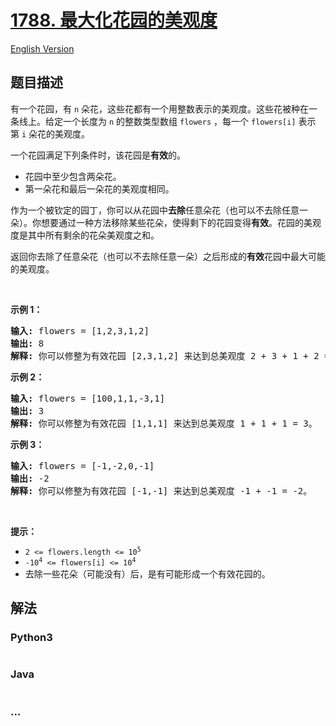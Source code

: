 # [1788. 最大化花园的美观度](https://leetcode-cn.com/problems/maximize-the-beauty-of-the-garden)

[English Version](/solution/1700-1799/1788.Maximize%20the%20Beauty%20of%20the%20Garden/README_EN.md)

## 题目描述

<!-- 这里写题目描述 -->

<p>有一个花园，有 <code>n</code> 朵花，这些花都有一个用整数表示的美观度。这些花被种在一条线上。给定一个长度为 <code>n</code> 的整数类型数组 <code>flowers</code> ，每一个 <code>flowers[i]</code> 表示第 <code>i</code> 朵花的美观度。</p>

<p>一个花园满足下列条件时，该花园是<strong>有效</strong>的。</p>

<ul>
	<li>花园中至少包含两朵花。</li>
	<li>第一朵花和最后一朵花的美观度相同。</li>
</ul>

<p>作为一个被钦定的园丁，你可以从花园中<strong>去除</strong>任意朵花（也可以不去除任意一朵）。你想要通过一种方法移除某些花朵，使得剩下的花园变得<strong>有效</strong>。花园的美观度是其中所有剩余的花朵美观度之和。</p>

<p>返回你去除了任意朵花（也可以不去除任意一朵）之后形成的<strong>有效</strong>花园中最大可能的美观度。</p>

<p> </p>

<p><b>示例 1：</b></p>

<pre><strong>输入:</strong> flowers = [1,2,3,1,2]
<strong>输出:</strong> 8
<strong>解释:</strong> 你可以修整为有效花园 [2,3,1,2] 来达到总美观度 2 + 3 + 1 + 2 = 8。</pre>

<p><strong>示例 2：</strong></p>

<pre><strong>输入:</strong> flowers = [100,1,1,-3,1]
<strong>输出:</strong> 3
<strong>解释:</strong> 你可以修整为有效花园 [1,1,1] 来达到总美观度 1 + 1 + 1 = 3。
</pre>

<p><strong>示例 3：</strong></p>

<pre><strong>输入:</strong> flowers = [-1,-2,0,-1]
<strong>输出:</strong> -2
<strong>解释:</strong> 你可以修整为有效花园 [-1,-1] 来达到总美观度 -1 + -1 = -2。
</pre>

<p> </p>

<p><b>提示：</b></p>

<ul>
	<li><code>2 &lt;= flowers.length &lt;= 10<sup>5</sup></code></li>
	<li><code>-10<sup>4</sup> &lt;= flowers[i] &lt;= 10<sup>4</sup></code></li>
	<li>去除一些花朵（可能没有）后，是有可能形成一个有效花园的。</li>
</ul>

## 解法

<!-- 这里可写通用的实现逻辑 -->

<!-- tabs:start -->

### **Python3**

<!-- 这里可写当前语言的特殊实现逻辑 -->

```python

```

### **Java**

<!-- 这里可写当前语言的特殊实现逻辑 -->

```java

```

### **...**

```

```

<!-- tabs:end -->
